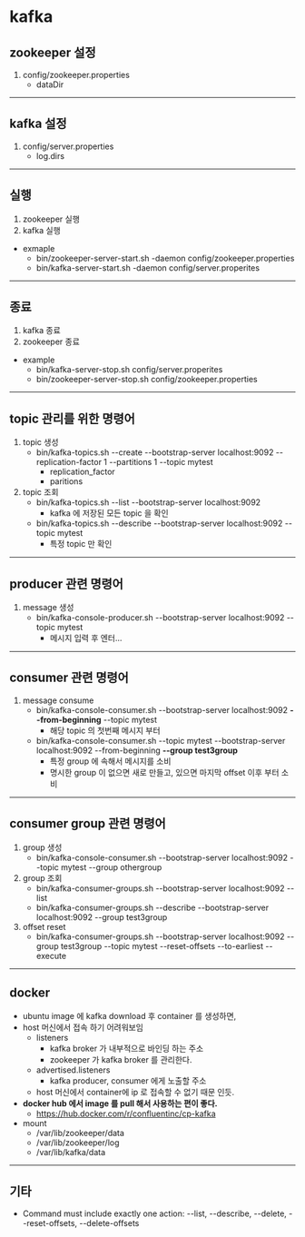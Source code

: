 # kafka

## zookeeper 설정
1. config/zookeeper.properties
    - dataDir

---
## kafka 설정
1. config/server.properties
    - log.dirs

---
## 실행
1. zookeeper 실행
1. kafka 실행
- exmaple
    - bin/zookeeper-server-start.sh -daemon config/zookeeper.properties
    - bin/kafka-server-start.sh -daemon config/server.properites

---
## 종료
1. kafka 종료
1. zookeeper 종료
- example
    - bin/kafka-server-stop.sh config/server.properites
    - bin/zookeeper-server-stop.sh config/zookeeper.properties

---
## topic 관리를 위한 명령어
1. topic 생성
    - bin/kafka-topics.sh --create --bootstrap-server localhost:9092 --replication-factor 1 --partitions 1 --topic mytest
        - replication_factor
        - paritions
1. topic 조회
    - bin/kafka-topics.sh --list --bootstrap-server localhost:9092
        - kafka 에 저장된 모든 topic 을 확인
    - bin/kafka-topics.sh --describe --bootstrap-server localhost:9092 --topic mytest
        - 특정 topic 만 확인

---
## producer 관련 명령어
1. message 생성
    - bin/kafka-console-producer.sh --bootstrap-server localhost:9092 --topic mytest
        - 메시지 입력 후 엔터...

---
## consumer 관련 명령어
1. message consume
    - bin/kafka-console-consumer.sh --bootstrap-server localhost:9092 **--from-beginning** --topic mytest
        - 해당 topic 의 첫번째 메시지 부터
    - bin/kafka-console-consumer.sh --topic mytest --bootstrap-server localhost:9092 --from-beginning **--group test3group**
        - 특정 group 에 속해서 메시지를 소비
        - 명시한 group 이 없으면 새로 만들고, 있으면 마지막 offset 이후 부터 소비

---
## consumer group 관련 명령어
1. group 생성
    - bin/kafka-console-consumer.sh --bootstrap-server localhost:9092 --topic mytest --group othergroup
1. group 조회
    - bin/kafka-consumer-groups.sh --bootstrap-server localhost:9092 --list
    - bin/kafka-consumer-groups.sh --describe --bootstrap-server localhost:9092 --group test3group
1. offset reset
    - bin/kafka-consumer-groups.sh --bootstrap-server localhost:9092 --group test3group --topic mytest --reset-offsets --to-earliest --execute

---
## docker
- ubuntu image 에 kafka download 후 container 를 생성하면, 
- host 머신에서 접속 하기 어려워보임
    - listeners
        - kafka broker 가 내부적으로 바인딩 하는 주소
        - zookeeper 가 kafka broker 를 관리한다.
    - advertised.listeners
        - kafka producer, consumer 에게 노출할 주소
    - host 머신에서 container에 ip 로 접속할 수 없기 때문 인듯.
- **docker hub 에서 image 를 pull 해서 사용하는 편이 좋다.**
    - https://hub.docker.com/r/confluentinc/cp-kafka
- mount 
    - /var/lib/zookeeper/data
    - /var/lib/zookeeper/log
    - /var/lib/kafka/data
---
## 기타
- Command must include exactly one action: --list, --describe, --delete, --reset-offsets, --delete-offsets
